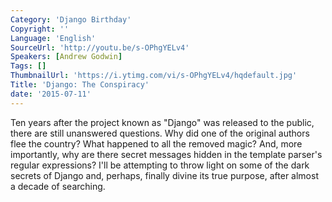 ```yaml
---
Category: 'Django Birthday'
Copyright: ''
Language: 'English'
SourceUrl: 'http://youtu.be/s-OPhgYELv4'
Speakers: [Andrew Godwin]
Tags: []
ThumbnailUrl: 'https://i.ytimg.com/vi/s-OPhgYELv4/hqdefault.jpg'
Title: 'Django: The Conspiracy'
date: '2015-07-11'
---
```

Ten years after the project known as "Django" was released to the public, there are still unanswered questions. Why did one of the original authors flee the country? What happened to all the removed magic? And, more importantly, why are there secret messages hidden in the template parser's regular expressions? I'll be attempting to throw light on some of the dark secrets of Django and, perhaps, finally divine its true purpose, after almost a decade of searching.